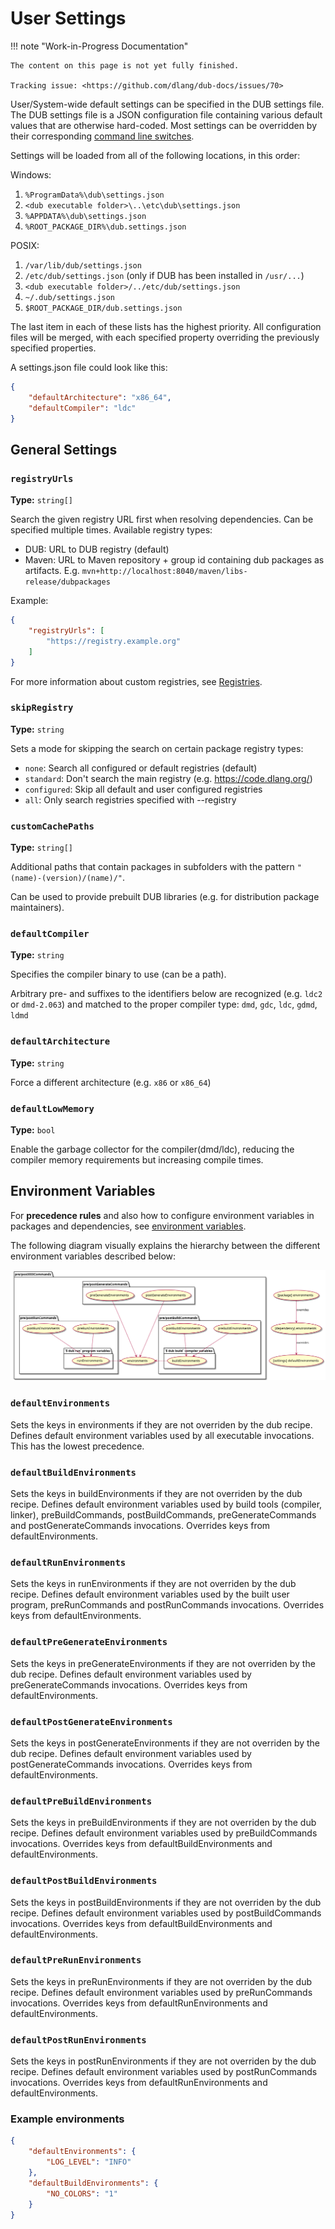 # User Settings

!!! note "Work-in-Progress Documentation"

    The content on this page is not yet fully finished.

    Tracking issue: <https://github.com/dlang/dub-docs/issues/70>

User/System-wide default settings can be specified in the DUB settings file. The DUB settings file is a JSON configuration file containing various default values that are otherwise hard-coded. Most settings can be overridden by their corresponding [command line switches](../cli-reference/dub.md).

Settings will be loaded from all of the following locations, in this order:

Windows:

1. `%ProgramData%\dub\settings.json`
2. `<dub executable folder>\..\etc\dub\settings.json`
3. `%APPDATA%\dub\settings.json`
4. `%ROOT_PACKAGE_DIR%\dub.settings.json`

POSIX:

1. `/var/lib/dub/settings.json`
2. `/etc/dub/settings.json` (only if DUB has been installed in `/usr/...`)
3. `<dub executable folder>/../etc/dub/settings.json`
4. `~/.dub/settings.json`
5. `$ROOT_PACKAGE_DIR/dub.settings.json`

The last item in each of these lists has the highest priority. All configuration files will be merged, with each specified property overriding the previously specified properties.

A settings.json file could look like this:

```json title="settings.json"
{
    "defaultArchitecture": "x86_64",
    "defaultCompiler": "ldc"
}
```

## General Settings

### `registryUrls`

**Type:** `string[]`

Search the given registry URL first when resolving dependencies. Can be specified multiple times. Available registry types:

- DUB: URL to DUB registry (default)
- Maven: URL to Maven repository + group id containing dub packages as artifacts. E.g. `mvn+http://localhost:8040/maven/libs-release/dubpackages`

Example:

```json title="settings.json"
{
    "registryUrls": [
        "https://registry.example.org"
    ]
}
```

For more information about custom registries, see [Registries](./registries.md).

### `skipRegistry`

**Type:** `string`

Sets a mode for skipping the search on certain package registry types:

- `none`: Search all configured or default registries (default)
- `standard`: Don't search the main registry (e.g. https://code.dlang.org/)
- `configured`: Skip all default and user configured registries
- `all`: Only search registries specified with --registry

### `customCachePaths`

**Type:** `string[]`

Additional paths that contain packages in subfolders with the pattern `"(name)-(version)/(name)/"`.

Can be used to provide prebuilt DUB libraries (e.g. for distribution package maintainers).
### `defaultCompiler`

**Type:** `string`

Specifies the compiler binary to use (can be a path).

Arbitrary pre- and suffixes to the identifiers below are recognized (e.g. `ldc2` or `dmd-2.063`) and matched to the proper compiler type: `dmd`, `gdc`, `ldc`, `gdmd`, `ldmd`
### `defaultArchitecture`

**Type:** `string`

Force a different architecture (e.g. `x86` or `x86_64`)
### `defaultLowMemory`

**Type:** `bool`

Enable the garbage collector for the compiler(dmd/ldc), reducing the compiler memory requirements but increasing compile times.

## Environment Variables

For **precedence rules** and also how to configure environment variables in packages and dependencies, see [environment variables](../dub-reference/environment_variables.md#user-specified-environment-variables).

The following diagram visually explains the hierarchy between the different environment variables described below:

![dub environment variables hierarchy](../images/environment-variable-hierarchy.png)

### `defaultEnvironments`

Sets the keys in environments if they are not overriden by the dub recipe. Defines default environment variables used by all executable invocations. This has the lowest precedence.

### `defaultBuildEnvironments`

Sets the keys in buildEnvironments if they are not overriden by the dub recipe. Defines default environment variables used by build tools (compiler, linker), preBuildCommands, postBuildCommands, preGenerateCommands and postGenerateCommands invocations. Overrides keys from defaultEnvironments.

### `defaultRunEnvironments`

Sets the keys in runEnvironments if they are not overriden by the dub recipe. Defines default environment variables used by the built user program, preRunCommands and postRunCommands invocations. Overrides keys from defaultEnvironments.

### `defaultPreGenerateEnvironments`

Sets the keys in preGenerateEnvironments if they are not overriden by the dub recipe. Defines default environment variables used by preGenerateCommands invocations. Overrides keys from defaultEnvironments.

### `defaultPostGenerateEnvironments`

Sets the keys in postGenerateEnvironments if they are not overriden by the dub recipe. Defines default environment variables used by postGenerateCommands invocations. Overrides keys from defaultEnvironments.

### `defaultPreBuildEnvironments`

Sets the keys in preBuildEnvironments if they are not overriden by the dub recipe. Defines default environment variables used by preBuildCommands invocations. Overrides keys from defaultBuildEnvironments and defaultEnvironments.

### `defaultPostBuildEnvironments`

Sets the keys in postBuildEnvironments if they are not overriden by the dub recipe. Defines default environment variables used by postBuildCommands invocations. Overrides keys from defaultBuildEnvironments and defaultEnvironments.

### `defaultPreRunEnvironments`

Sets the keys in preRunEnvironments if they are not overriden by the dub recipe. Defines default environment variables used by preRunCommands invocations. Overrides keys from defaultRunEnvironments and defaultEnvironments.

### `defaultPostRunEnvironments`

Sets the keys in postRunEnvironments if they are not overriden by the dub recipe. Defines default environment variables used by postRunCommands invocations. Overrides keys from defaultRunEnvironments and defaultEnvironments.

### Example environments

```json title="settings.json"
{
    "defaultEnvironments": {
        "LOG_LEVEL": "INFO"
    },
    "defaultBuildEnvironments": {
        "NO_COLORS": "1"
    }
}
```

